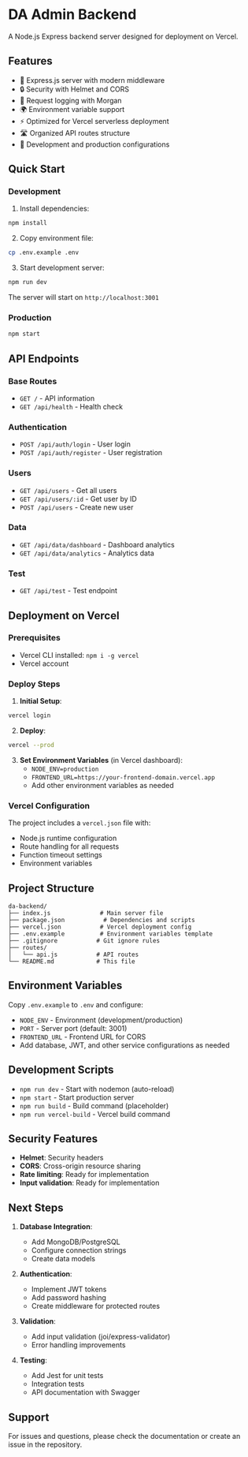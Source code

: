# DA Admin Backend

A Node.js Express backend server designed for deployment on Vercel.

## Features

- 🚀 Express.js server with modern middleware
- 🔒 Security with Helmet and CORS
- 📝 Request logging with Morgan
- 🌍 Environment variable support
- ⚡ Optimized for Vercel serverless deployment
- 🛣️ Organized API routes structure
- 🔧 Development and production configurations

## Quick Start

### Development

1. Install dependencies:
```bash
npm install
```

2. Copy environment file:
```bash
cp .env.example .env
```

3. Start development server:
```bash
npm run dev
```

The server will start on `http://localhost:3001`

### Production

```bash
npm start
```

## API Endpoints

### Base Routes
- `GET /` - API information
- `GET /api/health` - Health check

### Authentication
- `POST /api/auth/login` - User login
- `POST /api/auth/register` - User registration

### Users
- `GET /api/users` - Get all users
- `GET /api/users/:id` - Get user by ID
- `POST /api/users` - Create new user

### Data
- `GET /api/data/dashboard` - Dashboard analytics
- `GET /api/data/analytics` - Analytics data

### Test
- `GET /api/test` - Test endpoint

## Deployment on Vercel

### Prerequisites
- Vercel CLI installed: `npm i -g vercel`
- Vercel account

### Deploy Steps

1. **Initial Setup**:
```bash
vercel login
```

2. **Deploy**:
```bash
vercel --prod
```

3. **Set Environment Variables** (in Vercel dashboard):
   - `NODE_ENV=production`
   - `FRONTEND_URL=https://your-frontend-domain.vercel.app`
   - Add other environment variables as needed

### Vercel Configuration

The project includes a `vercel.json` file with:
- Node.js runtime configuration
- Route handling for all requests
- Function timeout settings
- Environment variables

## Project Structure

```
da-backend/
├── index.js              # Main server file
├── package.json           # Dependencies and scripts
├── vercel.json           # Vercel deployment config
├── .env.example          # Environment variables template
├── .gitignore           # Git ignore rules
├── routes/
│   └── api.js           # API routes
└── README.md            # This file
```

## Environment Variables

Copy `.env.example` to `.env` and configure:

- `NODE_ENV` - Environment (development/production)
- `PORT` - Server port (default: 3001)
- `FRONTEND_URL` - Frontend URL for CORS
- Add database, JWT, and other service configurations as needed

## Development Scripts

- `npm run dev` - Start with nodemon (auto-reload)
- `npm start` - Start production server
- `npm run build` - Build command (placeholder)
- `npm run vercel-build` - Vercel build command

## Security Features

- **Helmet**: Security headers
- **CORS**: Cross-origin resource sharing
- **Rate limiting**: Ready for implementation
- **Input validation**: Ready for implementation

## Next Steps

1. **Database Integration**:
   - Add MongoDB/PostgreSQL
   - Configure connection strings
   - Create data models

2. **Authentication**:
   - Implement JWT tokens
   - Add password hashing
   - Create middleware for protected routes

3. **Validation**:
   - Add input validation (joi/express-validator)
   - Error handling improvements

4. **Testing**:
   - Add Jest for unit tests
   - Integration tests
   - API documentation with Swagger

## Support

For issues and questions, please check the documentation or create an issue in the repository.